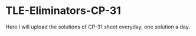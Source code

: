 # TLE-Eliminators-CP-31
Here i will upload the solutions of CP-31 sheet everyday, one solution a day.
